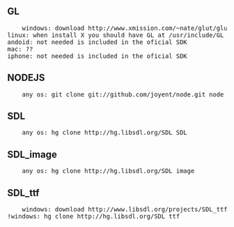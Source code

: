 ## GL
<pre>    windows: download http://www.xmission.com/~nate/glut/glut-3.7.6-bin.zip and decompress here
linux: when install X you should have GL at /usr/include/GL
andoid: not needed is included in the oficial SDK
mac: ??
iphone: not needed is included in the oficial SDK</pre>

## NODEJS
<pre>    any os: git clone git://github.com/joyent/node.git node</pre>

## SDL
<pre>    any os: hg clone http://hg.libsdl.org/SDL SDL</pre>

## SDL_image
<pre>    any os: hg clone http://hg.libsdl.org/SDL_image</pre>

## SDL_ttf
<pre>    windows: download http://www.libsdl.org/projects/SDL_ttf/release/SDL_ttf-devel-2.0.10-VC.zip and decrompress @deps/SDL_ttf
!windows: hg clone http://hg.libsdl.org/SDL_ttf</pre>
